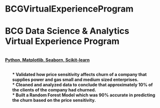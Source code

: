 # BCGVirtualExperienceProgram
# BCG Data Science &amp; Analytics Virtual Experience Program
<b><u> <br /> Python, Matplotlib, Seaborn, Scikit-learn</b></u>
<ul>
    <b>
    <br />* Validated how price sensitivity affects churn of a company that supplies power and gas small and medium sized enterprises.
    <br />* Cleaned and analyzed data to conclude that approximately 10% of the clients of the company had churned.
    <br />* Built a Random Forest Model which was 90% accurate in predicting the churn based on the price sensitivity.
    </b>
</ul

